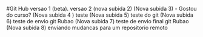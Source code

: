#Git Hub
versao 1
(beta).
versao 2
(nova subida 2)
(Nova subida 3) - Gostou do curso?
(Nova subida 4 ) teste
(Nova subida 5) teste do git
(Nova subida 6) teste de envio git Rubao
(Nova subida 7)  teste de envio final git Rubao
(Nova subida 8) enviando mudancas para um repositorio remoto
